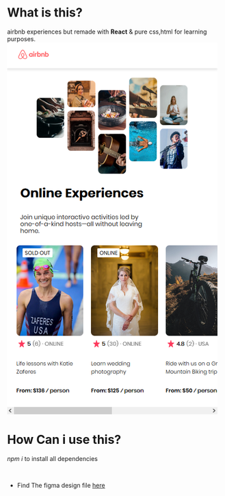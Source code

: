 # What is this?
airbnb experiences but remade with **React** & pure css,html for learning purposes.
![alt text](https://github.com/abolfazlchaman/React-airbnb-experiences/blob/master/Capture.PNG)
# How Can i use this?
*npm i* to install all dependencies

<br/>

* Find The figma design file [here](https://www.figma.com/file/Cupu4dCCyNokgyjJ7cIQKI/Airbnb-Experiences?node-id=0%3A1&t=IuFXb3QTC7xnQVBv-1)
